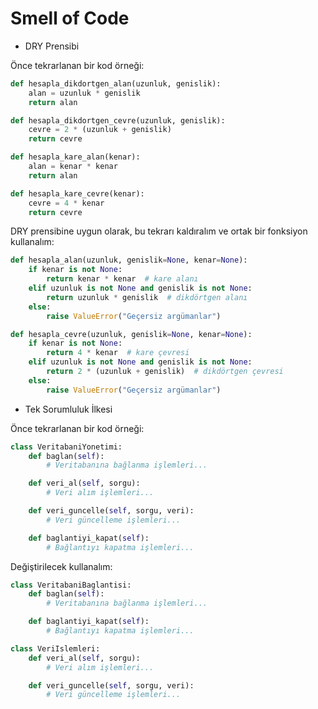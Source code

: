 # Smell of Code


* DRY Prensibi

Önce tekrarlanan bir kod örneği: 

```python
def hesapla_dikdortgen_alan(uzunluk, genislik):
    alan = uzunluk * genislik
    return alan

def hesapla_dikdortgen_cevre(uzunluk, genislik):
    cevre = 2 * (uzunluk + genislik)
    return cevre

def hesapla_kare_alan(kenar):
    alan = kenar * kenar
    return alan

def hesapla_kare_cevre(kenar):
    cevre = 4 * kenar
    return cevre
```

DRY prensibine uygun olarak, bu tekrarı kaldıralım ve ortak bir fonksiyon kullanalım: 


```python
def hesapla_alan(uzunluk, genislik=None, kenar=None):
    if kenar is not None:
        return kenar * kenar  # kare alanı
    elif uzunluk is not None and genislik is not None:
        return uzunluk * genislik  # dikdörtgen alanı
    else:
        raise ValueError("Geçersiz argümanlar")

def hesapla_cevre(uzunluk, genislik=None, kenar=None):
    if kenar is not None:
        return 4 * kenar  # kare çevresi
    elif uzunluk is not None and genislik is not None:
        return 2 * (uzunluk + genislik)  # dikdörtgen çevresi
    else:
        raise ValueError("Geçersiz argümanlar")

```

* Tek Sorumluluk İlkesi

Önce tekrarlanan bir kod örneği: 

```python
class VeritabaniYonetimi:
    def baglan(self):
        # Veritabanına bağlanma işlemleri...

    def veri_al(self, sorgu):
        # Veri alım işlemleri...

    def veri_guncelle(self, sorgu, veri):
        # Veri güncelleme işlemleri...

    def baglantiyi_kapat(self):
        # Bağlantıyı kapatma işlemleri...

```

Değiştirilecek kullanalım: 


```python
class VeritabaniBaglantisi:
    def baglan(self):
        # Veritabanına bağlanma işlemleri...

    def baglantiyi_kapat(self):
        # Bağlantıyı kapatma işlemleri...

class VeriIslemleri:
    def veri_al(self, sorgu):
        # Veri alım işlemleri...

    def veri_guncelle(self, sorgu, veri):
        # Veri güncelleme işlemleri...


```

